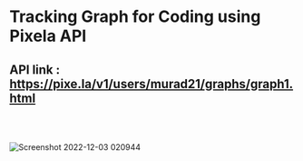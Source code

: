 # Tracking Graph for Coding using Pixela API

## API link : https://pixe.la/v1/users/murad21/graphs/graph1.html

<br>
<br>

![Screenshot 2022-12-03 020944](https://user-images.githubusercontent.com/49407545/205377643-e40de07b-aa7c-4588-8b69-85597d654cbd.png)
